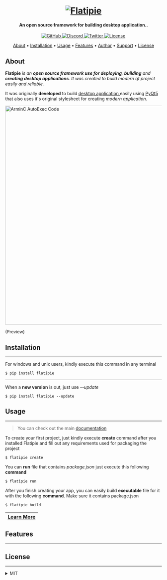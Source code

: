 <h1 align="center">
     <br>
     <a href="https://github.com/flatipie/flatipie"><img src="https://github.com/flatipie/Flatipie/resources/flatipie.png" alt="Flatipie"></a>
</h1>

<h4 align="center">An open source framework for building desktop application..</h4>

<p align="center">
    <a href="https://github.com/flatipie/flatipie/commits/master">
    <img src="https://img.shields.io/github/followers/zenqiwp?label=Follow&logo=github&style=flat-square"
         alt="GitHub">
     <a href="https://discord.gg/QDTj5sz">
    <img src="https://img.shields.io/discord/749990569266380821?color=5087F4&label=Discord&logo=discord&style=flat-square"
         alt="Discord">
    <a href="https://twitter.com/zengameofficial">
    <img src=https://img.shields.io/twitter/follow/zengameofficial?color=%235087F4&label=Twitter&logo=twitter&style=flat-square
         alt="Twitter">
     <a href="#License">
     <img src=https://img.shields.io/github/license/flatipie/Flatipie?color=5087F4&label=License&style=flat-square
          alt="License">
</p>

<p align="center">
  <a href="#about">About</a> • 
  <a href="#installation">Installation</a> • 
  <a href="#usage">Usage</a> • 
  <a href="#features">Features</a> • 
  <a href="#author">Author</a> • 
  <a href="#support">Support</a> • 
  <a href="#license">License</a>
</p>

## About

**Flatipie** *is an **open source framework use for deploying**, **building** and **creating desktop applications**. It was created to build modern qt project easily and reliable.*

It was originally **developed** to build <u>desktop application </u>easily using [PyQt5](https://pypi.org/project/pyqt5) that also uses it's original stylesheet for creating *modern application*.

<img src="https://arminc.ga/resources/autoexec/arminc_autoexec_code.png" title="" alt="ArminC AutoExec Code" width="703">

(Preview)

## Installation

---

For windows and unix users, kindly execute this command in any terminal

```
$ pip install flatipie
```

---

When a **new version** is out, just use *--update*

```
$ pip install flatipie --update
```

## Usage

---

> You can check out the main [documentation](https://www.flatipie.tk)



To create your first project, just kindly execute **create** command after you installed Flatipie and fill out any requirements used for packaging the project

```
$ flatipie create
```



You can **run** file that contains *package.json* just execute this following **command**

```
$ flatipie run
```



After you finish creating your app, you can easily build **executable** file for it with the following **command**. Make sure it contains package.json

```
$ flatipie build
```

| [Learn More](https://www.flatipie.tk) |
| ------------------------------------- |



## Features

---









## License

---

<details>
<summary>MIT</summary>

Copyright (c) 2020 Flatipie

Permission is hereby granted, free of charge, to any person obtaining a copy
of this software and associated documentation files (the "Software"), to deal
in the Software without restriction, including without limitation the rights
to use, copy, modify, merge, publish, distribute, sublicense, and/or sell
copies of the Software, and to permit persons to whom the Software is
furnished to do so, subject to the following conditions:

The above copyright notice and this permission notice shall be included in all
copies or substantial portions of the Software.

THE SOFTWARE IS PROVIDED "AS IS", WITHOUT WARRANTY OF ANY KIND, EXPRESS OR
IMPLIED, INCLUDING BUT NOT LIMITED TO THE WARRANTIES OF MERCHANTABILITY,
FITNESS FOR A PARTICULAR PURPOSE AND NONINFRINGEMENT. IN NO EVENT SHALL THE
AUTHORS OR COPYRIGHT HOLDERS BE LIABLE FOR ANY CLAIM, DAMAGES OR OTHER
LIABILITY, WHETHER IN AN ACTION OF CONTRACT, TORT OR OTHERWISE, ARISING FROM,
OUT OF OR IN CONNECTION WITH THE SOFTWARE OR THE USE OR OTHER DEALINGS IN THE
SOFTWARE.

</details>








